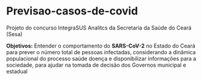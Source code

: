 # Previsao-casos-de-covid

Projeto do concurso IntegraSUS Analitcs da Secretaria da Saúde do Ceará (Sesa)

**Objetivos:** Entender o comportamento do **SARS-CoV-2** no Estado do Ceará para prever o número total de pessoas infectadas, considerando a dinâmica populacional do processo saúde doença e disponibilizar informações para a sociedade, para ajudar na tomada de decisão dos Governos municipal e estadual
